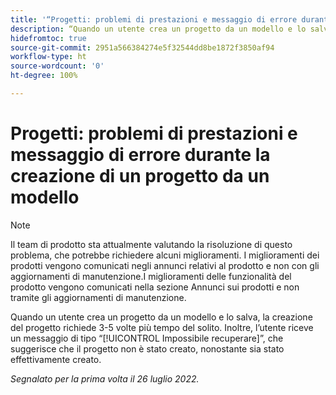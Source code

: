 ```yaml
---
title: '“Progetti: problemi di prestazioni e messaggio di errore durante la creazione di un progetto da un modello”'
description: “Quando un utente crea un progetto da un modello e lo salva, la creazione del progetto richiede 3-5 volte più tempo del solito. Inoltre, l’utente riceve un messaggio di tipo Impossibile recuperare, che suggerisce che il progetto non è stato creato, nonostante sia stato effettivamente creato.”
hidefromtoc: true
source-git-commit: 2951a566384274e5f32544dd8be1872f3850af94
workflow-type: ht
source-wordcount: '0'
ht-degree: 100%

---
```



# Progetti: problemi di prestazioni e messaggio di errore durante la creazione di un progetto da un modello

>[!NOTE]
>
>Il team di prodotto sta attualmente valutando la risoluzione di questo problema, che potrebbe richiedere alcuni miglioramenti. I miglioramenti dei prodotti vengono comunicati negli annunci relativi al prodotto e non con gli aggiornamenti di manutenzione.I miglioramenti delle funzionalità del prodotto vengono comunicati nella sezione Annunci sui prodotti e non tramite gli aggiornamenti di manutenzione.

Quando un utente crea un progetto da un modello e lo salva, la creazione del progetto richiede 3-5 volte più tempo del solito. Inoltre, l’utente riceve un messaggio di tipo “[!UICONTROL Impossibile recuperare]”, che suggerisce che il progetto non è stato creato, nonostante sia stato effettivamente creato.

_Segnalato per la prima volta il 26 luglio 2022._

